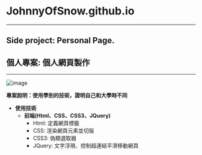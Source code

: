 # JohnnyOfSnow.github.io

***
## Side project: Personal Page.
## 個人專案: 個人網頁製作
***

![image](https://github.com/JohnnyOfSnow/JohnnyOfSnow.github.io/blob/master/public/images/demo.gif)

**專案說明：使用學到的技術，證明自己和大學時不同**

* **使用技術**
  * **前端(Html、CSS、CSS3、JQuery)**
  	* Html: 定義網頁標籤
  	* CSS: 渲染網頁元素並切版
  	* CSS3: 偽類選取器
  	* JQuery: 文字浮現、控制超連結平滑移動網頁
